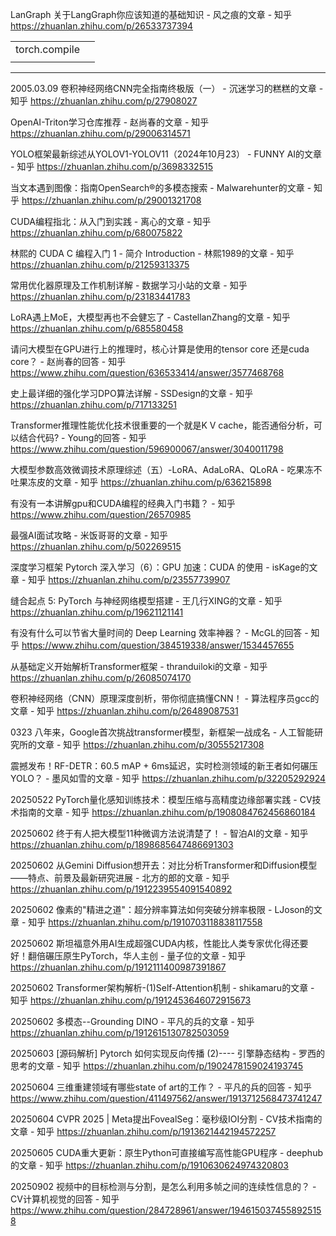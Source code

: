 


LanGraph
关于LangGraph你应该知道的基础知识 - 风之痕的文章 - 知乎
https://zhuanlan.zhihu.com/p/26533737394





|               |     |
| ------------- | --- |
| torch.compile |     |
|               |     |

-----------------------------------------------------



2005.03.09
卷积神经网络CNN完全指南终极版（一） - 沉迷学习的糕糕的文章 - 知乎
https://zhuanlan.zhihu.com/p/27908027

OpenAI-Triton学习仓库推荐 - 赵尚春的文章 - 知乎
https://zhuanlan.zhihu.com/p/29006314571

YOLO框架最新综述从YOLOV1-YOLOV11（2024年10月23） - FUNNY AI的文章 - 知乎
https://zhuanlan.zhihu.com/p/3698332515

当文本遇到图像：指南OpenSearch®的多模态搜索 - Malwarehunter的文章 - 知乎
https://zhuanlan.zhihu.com/p/29001321708

CUDA编程指北：从入门到实践 - 离心的文章 - 知乎
https://zhuanlan.zhihu.com/p/680075822

林熙的 CUDA C 编程入门 1 - 简介 Introduction - 林熙1989的文章 - 知乎
https://zhuanlan.zhihu.com/p/21259313375

常用优化器原理及工作机制详解 - 数据学习小站的文章 - 知乎
https://zhuanlan.zhihu.com/p/23183441783

LoRA遇上MoE，大模型再也不会健忘了 - CastellanZhang的文章 - 知乎
https://zhuanlan.zhihu.com/p/685580458

请问大模型在GPU进行上的推理时，核心计算是使用的tensor core 还是cuda core？ - 赵尚春的回答 - 知乎
https://www.zhihu.com/question/636533414/answer/3577468768

史上最详细的强化学习DPO算法详解 - SSDesign的文章 - 知乎
https://zhuanlan.zhihu.com/p/717133251

Transformer推理性能优化技术很重要的一个就是K V cache，能否通俗分析，可以结合代码? - Young的回答 - 知乎
https://www.zhihu.com/question/596900067/answer/3040011798

大模型参数高效微调技术原理综述（五）-LoRA、AdaLoRA、QLoRA - 吃果冻不吐果冻皮的文章 - 知乎
https://zhuanlan.zhihu.com/p/636215898

有没有一本讲解gpu和CUDA编程的经典入门书籍？ - 知乎
https://www.zhihu.com/question/26570985

最强AI面试攻略 - 米饭哥哥的文章 - 知乎
https://zhuanlan.zhihu.com/p/502269515

深度学习框架 Pytorch 深入学习（6）：GPU 加速：CUDA 的使用 - isKage的文章 - 知乎
https://zhuanlan.zhihu.com/p/23557739907

缝合起点 5:  PyTorch 与神经网络模型搭建 - 王几行XING的文章 - 知乎
https://zhuanlan.zhihu.com/p/19621121141

有没有什么可以节省大量时间的 Deep Learning 效率神器？ - McGL的回答 - 知乎
https://www.zhihu.com/question/384519338/answer/1534457655

从基础定义开始解析Transformer框架 - thranduiloki的文章 - 知乎
https://zhuanlan.zhihu.com/p/26085074170

卷积神经网络（CNN）原理深度剖析，带你彻底搞懂CNN！ - 算法程序员gcc的文章 - 知乎
https://zhuanlan.zhihu.com/p/26489087531

0323
八年来，Google首次挑战transformer模型，新框架一战成名 - 人工智能研究所的文章 - 知乎
https://zhuanlan.zhihu.com/p/30555217308



震撼发布！RF-DETR：60.5 mAP + 6ms延迟，实时检测领域的新王者如何碾压YOLO？ - 墨风如雪的文章 - 知乎
https://zhuanlan.zhihu.com/p/32205292924

20250522
PyTorch量化感知训练技术：模型压缩与高精度边缘部署实践 - CV技术指南的文章 - 知乎
https://zhuanlan.zhihu.com/p/1908084762456860184

20250602
终于有人把大模型11种微调方法说清楚了！ - 智泊AI的文章 - 知乎
https://zhuanlan.zhihu.com/p/1898685647486691303

20250602
从Gemini Diffusion想开去：对比分析Transformer和Diffusion模型——特点、前景及最新研究进展 - 北方的郎的文章 - 知乎
https://zhuanlan.zhihu.com/p/1912239554091540892

20250602
像素的"精进之道"：超分辨率算法如何突破分辨率极限 - LJoson的文章 - 知乎
https://zhuanlan.zhihu.com/p/1910703118838117558

20250602
斯坦福意外用AI生成超强CUDA内核，性能比人类专家优化得还要好！翻倍碾压原生PyTorch，华人主创 - 量子位的文章 - 知乎
https://zhuanlan.zhihu.com/p/1912111400987391867

20250602
Transformer架构解析-(1)Self-Attention机制 - shikamaru的文章 - 知乎
https://zhuanlan.zhihu.com/p/1912453646072915673

20250602
多模态--Grounding DINO - 平凡的兵的文章 - 知乎
https://zhuanlan.zhihu.com/p/1912615130782503059

20250603
[源码解析] Pytorch 如何实现反向传播 (2)---- 引擎静态结构 - 罗西的思考的文章 - 知乎
https://zhuanlan.zhihu.com/p/1902478159024193745

20250604
三维重建领域有哪些state of art的工作？ - 平凡的兵的回答 - 知乎
https://www.zhihu.com/question/411497562/answer/1913712568473741247

20250604
CVPR 2025 | Meta提出FovealSeg：毫秒级IOI分割 - CV技术指南的文章 - 知乎
https://zhuanlan.zhihu.com/p/1913621442194572257

20250605
CUDA重大更新：原生Python可直接编写高性能GPU程序 - deephub的文章 - 知乎
https://zhuanlan.zhihu.com/p/1910630624974320803

20250902
视频中的目标检测与分割，是怎么利用多帧之间的连续性信息的？ - CV计算机视觉的回答 - 知乎
https://www.zhihu.com/question/284728961/answer/1946150374558925158


